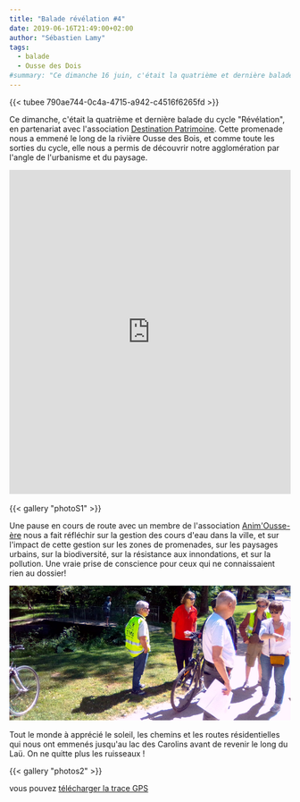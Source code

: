 ```yaml
---
title: "Balade révélation #4"
date: 2019-06-16T21:49:00+02:00
author: "Sébastien Lamy"
tags:
  - balade
  - Ousse des Dois
#summary: "Ce dimanche 16 juin, c'était la quatrième et dernière balade du cycle 'Révélation', en partenariat avec l'association Destination Patrimoine. Cette promenade nous a emmené le long de la rivière Ousse des Bois, et comme toute les sorties du cycle, elle nous a permis de découvrir  notre agglomération par l'angle de l'urbanisme et du paysage."
---
```


{{< tubee 790ae744-0c4a-4715-a942-c4516f6265fd >}}

Ce dimanche, c'était la quatrième et dernière balade du cycle "Révélation", en 
partenariat avec l'association [Destination Patrimoine]. Cette promenade nous a 
emmené le long de la rivière Ousse des Bois, et comme toute les sorties
du cycle, elle nous a permis de découvrir  notre agglomération par l'angle 
de l'urbanisme et du paysage.

<iframe width="100%" height="580px" src="https://www.openrunner.com/route/10113494/embed/fr/49776b54646268666a682f794e4855497371787042774549507a7956444b6363792b69725974334467576f3d3a3a139e064ea4adc2fc94c1d4293ea3b841" frameborder="0" allowfullscreen></iframe>	

{{< gallery "photoS1" >}}

Une pause en cours de route avec un membre de l'association [Anim'Ousse-ère] 
nous a fait réfléchir sur la gestion des cours d'eau dans la ville, et sur
l'impact de cette gestion sur les zones de promenades, sur les paysages
urbains, sur la biodiversité, sur la résistance aux innondations, et sur la 
pollution. Une vraie prise de conscience pour ceux qui ne connaissaient rien au
dossier!

![](animousseere.jpg)

Tout le monde à apprécié le soleil, les chemins et les routes résidentielles
qui nous ont emmenés jusqu'au lac des Carolins avant de revenir le long du
Laü. On ne quitte plus les ruisseaux !

{{< gallery "photos2" >}}

vous pouvez [télécharger la trace GPS](balade-revelation-4.gpx)

[Destination Patrimoine]: http://destinationpatrimoine.fr
[Anim'Ousse-ère]: http://animousseere.fr